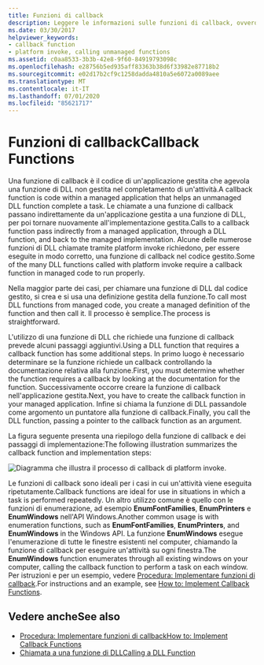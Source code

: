 ```yaml
---
title: Funzioni di callback
description: Leggere le informazioni sulle funzioni di callback, ovvero codice con un'applicazione gestita che consente a una funzione di DLL non gestita di completare un'attività.
ms.date: 03/30/2017
helpviewer_keywords:
- callback function
- platform invoke, calling unmanaged functions
ms.assetid: c0aa8533-3b3b-42e8-9f60-84919793098c
ms.openlocfilehash: e28756b5ed935aff83363b38d6f33982e87718b2
ms.sourcegitcommit: e02d17b2cf9c1258dadda4810a5e6072a0089aee
ms.translationtype: MT
ms.contentlocale: it-IT
ms.lasthandoff: 07/01/2020
ms.locfileid: "85621717"
---
```

# <a name="callback-functions"></a><span data-ttu-id="7b7c3-103">Funzioni di callback</span><span class="sxs-lookup"><span data-stu-id="7b7c3-103">Callback Functions</span></span>
<span data-ttu-id="7b7c3-104">Una funzione di callback è il codice di un'applicazione gestita che agevola una funzione di DLL non gestita nel completamento di un'attività.</span><span class="sxs-lookup"><span data-stu-id="7b7c3-104">A callback function is code within a managed application that helps an unmanaged DLL function complete a task.</span></span> <span data-ttu-id="7b7c3-105">Le chiamate a una funzione di callback passano indirettamente da un'applicazione gestita a una funzione di DLL, per poi tornare nuovamente all'implementazione gestita.</span><span class="sxs-lookup"><span data-stu-id="7b7c3-105">Calls to a callback function pass indirectly from a managed application, through a DLL function, and back to the managed implementation.</span></span> <span data-ttu-id="7b7c3-106">Alcune delle numerose funzioni di DLL chiamate tramite platform invoke richiedono, per essere eseguite in modo corretto, una funzione di callback nel codice gestito.</span><span class="sxs-lookup"><span data-stu-id="7b7c3-106">Some of the many DLL functions called with platform invoke require a callback function in managed code to run properly.</span></span>  
  
 <span data-ttu-id="7b7c3-107">Nella maggior parte dei casi, per chiamare una funzione di DLL dal codice gestito, si crea e si usa una definizione gestita della funzione.</span><span class="sxs-lookup"><span data-stu-id="7b7c3-107">To call most DLL functions from managed code, you create a managed definition of the function and then call it.</span></span> <span data-ttu-id="7b7c3-108">Il processo è semplice.</span><span class="sxs-lookup"><span data-stu-id="7b7c3-108">The process is straightforward.</span></span>  
  
 <span data-ttu-id="7b7c3-109">L'utilizzo di una funzione di DLL che richiede una funzione di callback prevede alcuni passaggi aggiuntivi.</span><span class="sxs-lookup"><span data-stu-id="7b7c3-109">Using a DLL function that requires a callback function has some additional steps.</span></span> <span data-ttu-id="7b7c3-110">In primo luogo è necessario determinare se la funzione richiede un callback controllando la documentazione relativa alla funzione.</span><span class="sxs-lookup"><span data-stu-id="7b7c3-110">First, you must determine whether the function requires a callback by looking at the documentation for the function.</span></span> <span data-ttu-id="7b7c3-111">Successivamente occorre creare la funzione di callback nell'applicazione gestita.</span><span class="sxs-lookup"><span data-stu-id="7b7c3-111">Next, you have to create the callback function in your managed application.</span></span> <span data-ttu-id="7b7c3-112">Infine si chiama la funzione di DLL passandole come argomento un puntatore alla funzione di callback.</span><span class="sxs-lookup"><span data-stu-id="7b7c3-112">Finally, you call the DLL function, passing a pointer to the callback function as an argument.</span></span>

 <span data-ttu-id="7b7c3-113">La figura seguente presenta una riepilogo della funzione di callback e dei passaggi di implementazione:</span><span class="sxs-lookup"><span data-stu-id="7b7c3-113">The following illustration summarizes the callback function and implementation steps:</span></span>  
  
 ![Diagramma che illustra il processo di callback di platform invoke.](./media/callback-functions/platform-invoke-callback-process.gif)  
  
 <span data-ttu-id="7b7c3-115">Le funzioni di callback sono ideali per i casi in cui un'attività viene eseguita ripetutamente.</span><span class="sxs-lookup"><span data-stu-id="7b7c3-115">Callback functions are ideal for use in situations in which a task is performed repeatedly.</span></span> <span data-ttu-id="7b7c3-116">Un altro utilizzo comune è quello con le funzioni di enumerazione, ad esempio **EnumFontFamilies**, **EnumPrinters** e **EnumWindows** nell'API Windows.</span><span class="sxs-lookup"><span data-stu-id="7b7c3-116">Another common usage is with enumeration functions, such as **EnumFontFamilies**, **EnumPrinters**, and **EnumWindows** in the Windows API.</span></span> <span data-ttu-id="7b7c3-117">La funzione **EnumWindows** esegue l'enumerazione di tutte le finestre esistenti nel computer, chiamando la funzione di callback per eseguire un'attività su ogni finestra.</span><span class="sxs-lookup"><span data-stu-id="7b7c3-117">The **EnumWindows** function enumerates through all existing windows on your computer, calling the callback function to perform a task on each window.</span></span> <span data-ttu-id="7b7c3-118">Per istruzioni e per un esempio, vedere [Procedura: Implementare funzioni di callback](how-to-implement-callback-functions.md).</span><span class="sxs-lookup"><span data-stu-id="7b7c3-118">For instructions and an example, see [How to: Implement Callback Functions](how-to-implement-callback-functions.md).</span></span>  
  
## <a name="see-also"></a><span data-ttu-id="7b7c3-119">Vedere anche</span><span class="sxs-lookup"><span data-stu-id="7b7c3-119">See also</span></span>

- [<span data-ttu-id="7b7c3-120">Procedura: Implementare funzioni di callback</span><span class="sxs-lookup"><span data-stu-id="7b7c3-120">How to: Implement Callback Functions</span></span>](how-to-implement-callback-functions.md)
- [<span data-ttu-id="7b7c3-121">Chiamata a una funzione di DLL</span><span class="sxs-lookup"><span data-stu-id="7b7c3-121">Calling a DLL Function</span></span>](calling-a-dll-function.md)
